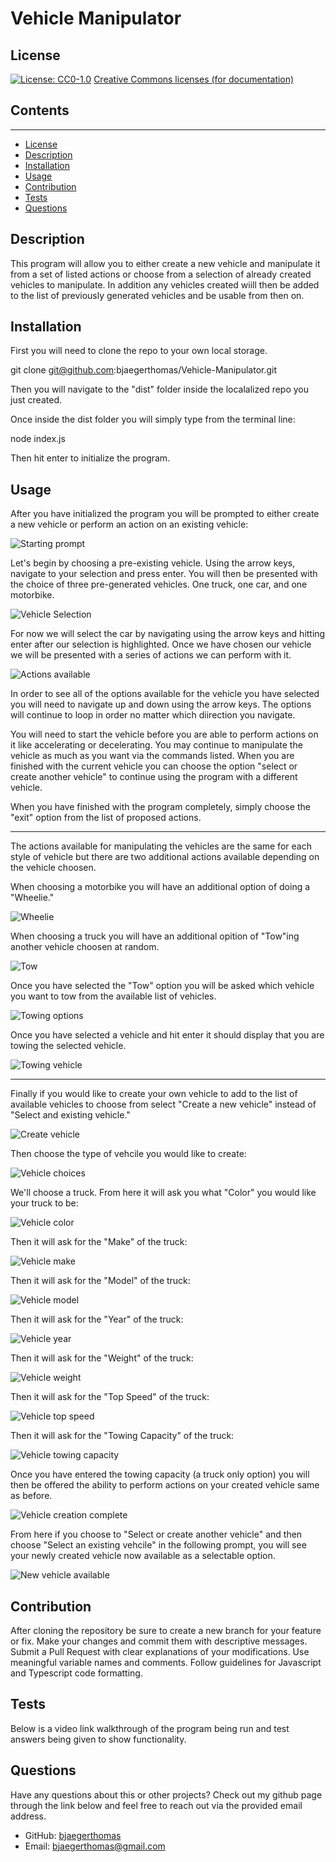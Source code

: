 # Vehicle Manipulator

  ## License
  [![License: CC0-1.0](https://licensebuttons.net/l/zero/1.0/80x15.png)](http://creativecommons.org/publicdomain/zero/1.0/)
  [Creative Commons licenses (for documentation)](http://creativecommons.org/publicdomain/zero/1.0/)

  ## Contents
  ---------
  - [License](#license)
  - [Description](#description)
  - [Installation](#installation)
  - [Usage](#usage)
  - [Contribution](#contribution)
  - [Tests](#tests)
  - [Questions](#questions)

  ## Description
  This program will allow you to either create a new vehicle and manipulate it from a set of listed actions or choose from a selection of already created vehicles to manipulate.  In addition any vehicles created wiill then be added to the list of previously generated vehicles and be usable from then on.

  ## Installation
  First you will need to clone the repo to your own local storage. 
  
  git clone git@github.com:bjaegerthomas/Vehicle-Manipulator.git
  
  Then you will navigate to the "dist" folder inside the localalized repo you just created.

  Once inside the dist folder you will simply type from the terminal line:

  node index.js

  Then hit enter to initialize the program.

  ## Usage
  After you have initialized the program you will be prompted to either create a new vehicle or perform an action on an existing vehicle:

  ![Starting prompt](./assets/start.png)

  Let's begin by choosing a pre-existing vehicle. Using the arrow keys, navigate to your selection and press enter.
  You will then be presented with the choice of three pre-generated vehicles. One truck, one car, and one motorbike.

  ![Vehicle Selection](./assets/select.png)

  For now we will select the car by navigating using the arrow keys and hitting enter after our selection is highlighted.
  Once we have chosen our vehicle we will be presented with a series of actions we can perform with it.

  ![Actions available](./assets/actions.png)

  In order to see all of the options available for the vehicle you have selected you will need to navigate up and down using the arrow keys. The options will continue to loop in order no matter which diirection you navigate.
  
  You will need to start the vehicle before you are able to perform actions on it like accelerating or decelerating. You may continue to manipulate the vehicle as much as you want via the commands listed. When you are finished with the current vehicle you can choose the option "select or create another vehicle" to continue using the program with a different vehicle.

  When you have finished with the program completely, simply choose the "exit" option from the list of proposed actions.

  ----------------------------------------------------------------------------------------------------------------------

  The actions available for manipulating the vehicles are the same for each style of vehicle but there are two additional actions available depending on the vehicle choosen.

  When choosing a motorbike you will have an additional option of doing a "Wheelie."

  ![Wheelie](./assets/wheelie.png)

  When choosing a truck you will have an additional opition of "Tow"ing another vehicle choosen at random.

  ![Tow](./assets/tow.png)

  Once you have selected the "Tow" option you will be asked which vehicle you want to tow from the available list of vehicles.

  ![Towing options](./assets/tow-options.png)

  Once you have selected a vehicle and hit enter it should display that you are towing the selected vehicle.

  ![Towing vehicle](./assets/towing-vehicle.png)

  ----------------------------------------------------------------------------------------------------------------------

  Finally if you would like to create your own vehicle to add to the list of available vehicles to choose from select "Create a new vehicle" instead of "Select and existing vehicle."

  ![Create vehicle](./assets/create.png)

  Then choose the type of vehcile you would like to create:

  ![Vehicle choices](./assets/vehicle-type.png)

  We'll choose a truck. From here it will ask you what "Color" you would like your truck to be:

  ![Vehicle color](./assets/color.png)

  Then it will ask for the "Make" of the truck:

  ![Vehicle make](./assets/make.png)

  Then it will ask for the "Model" of the truck:

  ![Vehicle model](./assets/model.png)

  Then it will ask for the "Year" of the truck:

  ![Vehicle year](./assets/year.png)

  Then it will ask for the "Weight" of the truck:

  ![Vehicle weight](./assets/weight.png)

  Then it will ask for the "Top Speed" of the truck:

  ![Vehicle top speed](./assets/speed.png)

  Then it will ask for the "Towing Capacity" of the truck:

  ![Vehicle towing capacity](./assets/capacity.png)

  Once you have entered the towing capacity (a truck only option) you will then be offered the ability to perform actions on your created vehicle same as before.

  ![Vehicle creation complete](./assets/complete.png)

  From here if you choose to "Select or create another vehicle" and then choose "Select an existing vehcile" in the following prompt, you will see your newly
  created vehicle now available as a selectable option.

  ![New vehicle available](./assets/new-vehicle.png)


  ## Contribution
  After cloning the repository be sure to create a new branch for your feature or fix.
  Make your changes and commit them with descriptive messages.
  Submit a Pull Request with clear explanations of your modifications.
  Use meaningful variable names and comments.
  Follow guidelines for Javascript and Typescript code formatting.

  ## Tests
  Below is a video link walkthrough of the program being run and test answers being given to show functionality.

  ## Questions
  Have any questions about this or other projects?
  Check out my github page through the link below and feel free to reach out via the provided email address.

  - GitHub: [bjaegerthomas](https://github.com/bjaegerthomas)
  - Email: bjaegerthomas@gmail.com